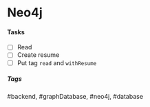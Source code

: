 # Neo4j

#### Tasks
- [ ] Read
- [ ] Create resume
- [ ] Put tag `read` and `withResume`

##### Tags
#backend, #graphDatabase, #neo4j, #database
